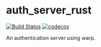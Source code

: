 # auth_server_rust
[![Build Status](https://github.com/ddboline/auth_server_rust/workflows/Rust/badge.svg?branch=main)](https://github.com/ddboline/auth_server_rust/actions?branch=main)
[![codecov](https://codecov.io/gh/ddboline/auth_server_rust/branch/main/graph/badge.svg)](https://codecov.io/gh/ddboline/auth_server_rust)

An authentication server using warp.
